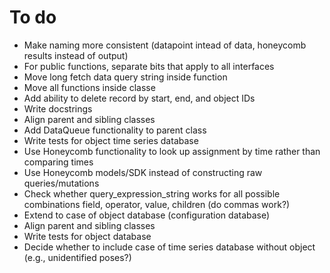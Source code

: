 # To do

* Make naming more consistent (datapoint intead of data, honeycomb results instead of output)
* For public functions, separate bits that apply to all interfaces
* Move long fetch data query string inside function
* Move all functions inside classe
* Add ability to delete record by start, end, and object IDs
* Write docstrings
* Align parent and sibling classes
* Add DataQueue functionality to parent class
* Write tests for object time series database
* Use Honeycomb functionality to look up assignment by time rather than comparing times
* Use Honeycomb models/SDK instead of constructing raw queries/mutations
* Check whether query_expression_string works for all possible combinations field, operator, value, children (do commas work?)
* Extend to case of object database (configuration database)
* Align parent and sibling classes
* Write tests for object database
* Decide whether to include case of time series database without object (e.g., unidentified poses?)
